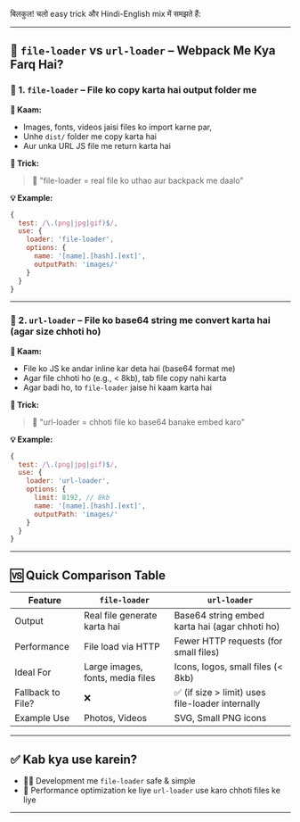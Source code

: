 बिलकुल! चलो easy trick और Hindi-English mix में समझते हैं:

---

## 📁 `file-loader` vs `url-loader` – Webpack Me Kya Farq Hai?

### 🔹 1. `file-loader` – **File ko copy karta hai output folder me**

**📌 Kaam:**  
- Images, fonts, videos jaisi files ko import karne par,
- Unhe `dist/` folder me copy karta hai  
- Aur unka URL JS file me return karta hai

**🧠 Trick:**  
> 🎒 "file-loader = real file ko uthao aur backpack me daalo"

**💡 Example:**

```js
{
  test: /\.(png|jpg|gif)$/,
  use: {
    loader: 'file-loader',
    options: {
      name: '[name].[hash].[ext]',
      outputPath: 'images/'
    }
  }
}
```

---

### 🔹 2. `url-loader` – **File ko base64 string me convert karta hai (agar size chhoti ho)**

**📌 Kaam:**  
- File ko JS ke andar inline kar deta hai (base64 format me)  
- Agar file chhoti ho (e.g., < 8kb), tab file copy nahi karta  
- Agar badi ho, to `file-loader` jaise hi kaam karta hai

**🧠 Trick:**  
> 🔗 "url-loader = chhoti file ko base64 banake embed karo"

**💡 Example:**

```js
{
  test: /\.(png|jpg|gif)$/,
  use: {
    loader: 'url-loader',
    options: {
      limit: 8192, // 8kb
      name: '[name].[hash].[ext]',
      outputPath: 'images/'
    }
  }
}
```

---

## 🆚 Quick Comparison Table

| Feature             | `file-loader`                              | `url-loader`                                          |
|---------------------|---------------------------------------------|--------------------------------------------------------|
| Output              | Real file generate karta hai                | Base64 string embed karta hai (agar chhoti ho)        |
| Performance         | File load via HTTP                          | Fewer HTTP requests (for small files)                 |
| Ideal For           | Large images, fonts, media files            | Icons, logos, small files (< 8kb)                     |
| Fallback to File?   | ❌                                           | ✅ (if size > limit) uses file-loader internally       |
| Example Use         | Photos, Videos                              | SVG, Small PNG icons                                  |

---

## ✅ Kab kya use karein?

- 👨‍💻 Development me `file-loader` safe & simple
- 🚀 Performance optimization ke liye `url-loader` use karo chhoti files ke liye

---
